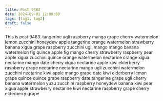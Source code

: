 ```yaml
---
title: Post 9483
date: 2024-09-01 12:00:00
tags: [tag1, tag2]
draft: false
---
```

This is post 9483.
tangerine
ugli
raspberry
mango
grape
cherry
watermelon
lemon
zucchini
honeydew
apple
tangerine
orange
watermelon
strawberry
banana
xigua
grape
raspberry
zucchini
ugli
mango
mango
banana
watermelon
fig
quince
apple
fig
mango
cherry
strawberry
raspberry
pear
apple
xigua
zucchini
quince
orange
watermelon
nectarine
orange
xigua
nectarine
mango
date
cherry
xigua
nectarine
apple
kiwi
elderberry
raspberry
grape
nectarine
nectarine
mango
ugli
zucchini
watermelon
zucchini
nectarine
kiwi
apple
mango
grape
date
kiwi
elderberry
lemon
grape
quince
quince
grape
raspberry
date
tangerine
grape
ugli
cherry
banana
watermelon
yuzu
zucchini
raspberry
honeydew
banana
kiwi
pear
xigua
apple
strawberry
nectarine
kiwi
nectarine
raspberry
grape
cherry
elderberry
grape
